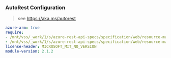 ### AutoRest Configuration

> see https://aka.ms/autorest

``` yaml
azure-arm: true
require:
- /mnt/vss/_work/1/s/azure-rest-api-specs/specification/web/resource-manager/readme.md
- /mnt/vss/_work/1/s/azure-rest-api-specs/specification/web/resource-manager/readme.go.md
license-header: MICROSOFT_MIT_NO_VERSION
module-version: 2.1.2

```